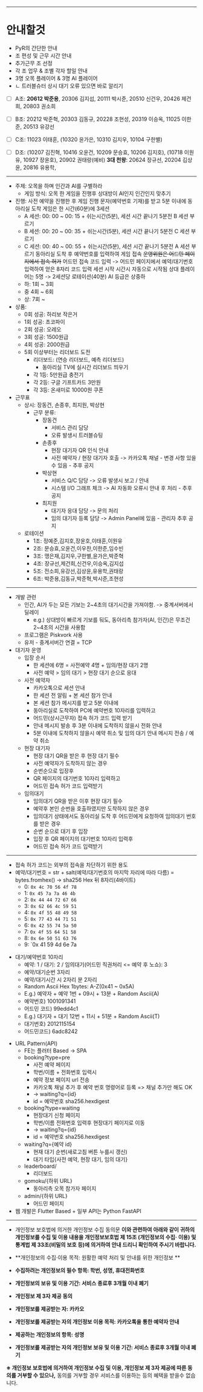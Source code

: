 
***

# 안내할것

- PyR의 간단한 안내
- 조 편성 및 근무 시간 안내
- 추가근무 조 선정
- 각 조 업무 & 조별 각자 할일 안내
- 3명 오목 플레이어 & 3명 AI 플레이어
- ㄴ 트러블슈터 상시 대기 오류 있으면 바로 알리기

- [ ] A조: **20612 박준용**,  20306 김지섭, 20111 박시준, 20510 신건우, 20426 제건희, 20803 권소희
- [ ] B조: 20212 박준혁, 20303 김동규, 20228 조현성, 20319 이승옥, 11025 이한준, 20513 유강선
- [ ] C조: 11023 이태훈, (10320 윤가은, 10310 김지우, 10104 구한별)
- [ ] D조: (10207 김진혁, 10416 오윤건, 10209 문승효, 10206 김지호), (10718 이원유, 10927 장윤호), 20902 권태랑(예비)
**3대 천왕**: 20624 장규선, 20204 김상윤, 20816 유용학, 


***
- 주제: 오목을 하며 인간과 AI를 구별하라
	- 게임 방식: 오목 한 게임을 진행후 상대방이 AI인지 인간인지 맞추기
- 진행: 사전 예약을 진행한 후 게임 진행 문자(예약번호 기재)를 받고 5분 이내에 동아리실 도착
	게임은 한 시간(60분)에 3세션
	- A 세션: 00: 00 ~ 00: 15 + 쉬는시간(5분), 세션 시간 끝나기 5분전 B 세션 부르기
	- B 세션: 00: 20 ~ 00: 35 + 쉬는시간(5분), 세션 시간 끝나기 5분전 C 세션 부르기
	- C 세션: 00: 40 ~ 00: 55 + 쉬는시간(5분), 세션 시간 끝나기 5분전 A 세션 부르기
	동아리실 도착 후 예약번호를 입력하여 게임 접속
	~~운영위원은 어드민 페이지에서 접속 허가~~
	어드민 접속 코드 입력
	-> 어드민 페이지에서 예약/대기번호 입력하여 얻은 8자리 코드 입력
	세션 시작 시간시 자동으로 시작됨
	상대 플레이어는 5명 -> 2세션당 로테이션(40분)
	AI 등급은 상중하
	- 하: 1회 ~ 3회
	- 중 4회 ~ 6회
	- 상: 7회 ~ 
- 상품: 
	- 0회 성공: 하리보 작은거
	- 1회 성공: 초코파이
	- 2회 성공: 오레오
	- 3회 성공: 1500원급
	- 4회 성공: 2000원급
	- 5회 이상부터는 리더보드 도전
		- 리더보드: (연승 리더보드, 예측 리더보드)
			- 동아리실 TV에 실시간 리더보드 띄우기
		- 각 1등: 5만원급 충전기
		- 각 2등: 구글 기프트카드 3만원
		- 각 3등: 온새미로 10000원 쿠폰
- 근무표
	- 상시: 장동건, 손종후, 최지원, 박상현
		- 근무 분류:
			- 장동건
				- 서비스 관리 담당
				- 오류 발생시 트러블슈팅
			- 손종후
				- 현장 대기자 QR 인식 안내
				- 사전 예약자 / 현장 대기자 호출 -> 카카오톡 채널 - 변경 사항 있을수 있음 - 추후 공지
			- 박상현
				- 서비스 Q/C 담당 -> 오류 발생시 보고 / 안내
				- 시스템 I/O 그래프 체크 -> AI 자동화 오류시 안내 후 처리 - 추후공지
			- 최지원
				- 대기자 응대 담당 -> 문의 처리
				- 임의 대기자 등록 담당 -> Admin Panel에 있음 - 관리자 추후 공지
	- 로테이션
		- 1조: 정예준,김지호,장윤호,이태훈,이원유
		- 2조: 문승효,오윤건,이우찬,이한준,임수빈
		- 3조: 맹은재,김지우,구한별,윤가은,박준혁
		- 4조: 장규선,제건희,신건우,이승옥,김지섭
		- 5조: 전소희,유강선,김상윤,유용학,권태랑
		- 6조: 박준용,김동규,박준혁,박시준,조현성
---

- 개발 관련
	- 인간, AI가 두는 모든 기보는 2~4초의 대기시간을 가져야함. -> 중계서버에서 딜레이
		- e.g.) 상대방이 빠르게 기보를 둬도, 동아리측 참가자(AI, 인간)은 무조건 2~4초의 시간을 사용함 
	- 프로그램은 Piskvork 사용
	- 유저 - 중계서버간 연결 = TCP
- 대기자 운영
	- 입장 순서
		- 한 세션에 6명 = 사전예약 4명 + 임의/현장 대기 2명
		- 사전 예약 > 임의 대기 > 현장 대기 순으로 응대
	- 사전 예약자
		- 카카오톡으로 세션 안내
		- 한 세션 전 알림 + 본 세션 참가 안내
		- ​본 세션 참가 메시지를 받고 5분 이내에
		- 동아리실로 도착하여 PC에 예약번호 10자리를 입력하고 
		- 어드민(상시근무자) 접속 허가 코드 입력 받기
		- 안내 메시지 발송 후 3분 이내에 도착하지 않을시 전화 안내
		- 5분 이내에 도착하지 않을시 예약 취소 및 임의 대기 안내 메시지 전송 / 예약 취소
	- 현장 대기자
		- 현장 대기 QR을 받은 후 현장 대기 필수
		- 사전 예약자가 도착하지 않는 경우
		- 순번순으로 입장후
		- QR 페이지의 대기번호 10자리 입력하고
		- 어드민 접속 허가 코드 입력받기
	- 임의대기
		- 임의대기 QR을 받은 이후 현장 대기 필수
		- 예약후 본인 순번을 호출하였지만 도착하지 않은 경우
		- 임의대기 상태에서도 동아리실 도착 후 어드민에게 요청하여 임의대기 번호를 받은 경우
		- 순번 순으로 대기 후 입장
		- 입장 후 QR 페이지의 대기번호 10자리 입력후
		- 어드민 접속 허가 코드 입력받기
***
- 접속 허가 코드는 외부의 접속을 차단하기 위한 용도
- 예약/대기번호 = str + salt(예약/대기번호의 마지막 자리에 따라 다름) = bytes.fromhex() -> sha256 Hex 뒤 8자리(4바이트)
	* 0: `0x 4c 70 56 4f 78`
	* 1: `0x 45 7a 7a 46 4b`
	* 2: `0x 44 44 72 67 66`
	* 3: `0x 62 66 4c 59 51`
	* 4: `0x 4f 55 48 49 58`
	* 5: `0x 77 43 44 71 51`
	* 6: `0x 42 55 74 5a 50`
	* 7: `0x 4f 55 64 51 58`
	* 8: `0x 6e 50 51 63 76`
	* 9: `0x 41 59 4d 6e 7a
* 대기/예약번호 10자리
	- 예약: 1 / 대기: 2 / 임의대기(어드민 직권처리 <= 예약 후 노쇼): 3
	* 예약/대기순번 3자리
	* 예약/대기시간 시 2자리 분 2자리
	* Random Ascii Hex 1bytes: A-Z(0x41 ~ 0x5A)
	* E.g.) 예약자 + 예약 1번 + 09시 + 13분 + Random Ascii(A)
	* 예약번호) 1001091341
	* 어드민 코드) 99edd4c1
	* E.g.) 대기자 + 대기 12번 + 11시 + 51분 + Random Ascii(T)
	* 대기번호) 2012115154
	* 어드민코드) 6adc8242
- URL Pattern(API)
	- FE는 플러터 Based -> SPA
	- booking?type=pre
		- 사전 예약 페이지
		- 학번/이름 + 전화번호 입력시
		- 예약 정보 페이지 url 전송
		- 카카오톡 채널 추가 후 예약 번호 명령어로 등록 => 채널 추가만 해도 OK
		- -> waiting?q={id}
		- id = 예약번호 sha256.hexdigest
	- booking?type=waiting
		- 현장대기 신청 페이지
		- 학번/이름 전화번호 입력후 현장대기 페이지로 이동
		- -> waiting?q={id}
		- id = 예약번호 sha256.hexdigest
	- waiting?q={예약 id}
		- 현재 대기 순번(새로고침 버튼 누를시 갱신)
		- 대기 타입{사전 예약, 현장 대기, 임의 대기}
	- leaderboard/
		- 리더보드
	- gomoku/{하위 URL}
		- 동아리측 오목 참가자 페이지
	- admin/{하위 URL}
		- 어드민 페이지
- 웹 개발은 Flutter Based + 일부 API는 Python FastAPI
***
- 개인정보 보호법에 의거한 개인정보 수집 동의문
**이와 관련하여 아래와 같이 귀하의 개인정보를 수집 및 이용 내용을 개인정보보호법 제 15조
(개인정보의 수집· 이용) 및 통계법 제 33조(비밀의 보호 등)에 의거하여 안내 드리니 확인하여 주시기 바랍니다.**

- **개인정보의 수집·이용 목적: 원활한 예약 처리 및 안내를 위한 개인정보 **
- **수집하려는 개인정보의 필수 항목: 학번, 성명, 휴대전화번호**
- **개인정보의 보유 및 이용 기간: 서비스 종료후 3개월 이내 폐기**

- **개인정보 제 3자 제공 동의**

- **개인정보를 제공받는 자: 카카오**
- **개인정보를 제공받는 자의 개인정보 이용 목적: 카카오톡을 통한 예약자 안내**
- **제공하는 개인정보의 항목: 성명**
- **개인정보를 제공받는 자의 개인정보 보유 및 이용 기간: 서비스 종료후 3개월 이내 폐기**

**※ 개인정보 보호법에 의거하여 개인정보 수집 및 이용, 개인정보 제 3자 제공에 따른 동의를 거부할 수 있으나,**
   동의를 거부할 경우 서비스를 이용하는 등의 혜택을 받을수 없습니다.

